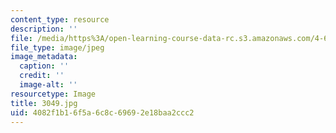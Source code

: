 ```yaml
---
content_type: resource
description: ''
file: /media/https%3A/open-learning-course-data-rc.s3.amazonaws.com/4-614-religious-architecture-and-islamic-cultures-fall-2002/4082f1b16f5a6c8c69692e18baa2ccc2_3049.jpg
file_type: image/jpeg
image_metadata:
  caption: ''
  credit: ''
  image-alt: ''
resourcetype: Image
title: 3049.jpg
uid: 4082f1b1-6f5a-6c8c-6969-2e18baa2ccc2
---
```


